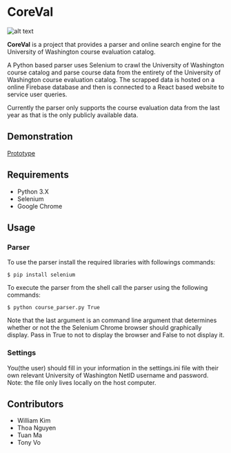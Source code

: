 # CoreVal
![alt text](https://github.com/UWHack/CoreVal/blob/master/images/logo.png "CoreVal logo")

**CoreVal** is a project that provides a parser and online search engine for the University of 
Washington course evaluation catalog.

A Python based parser uses Selenium to crawl the University of Washington course catalog and parse 
course data from the entirety of the University of Washington course evaluation catalog. The 
scrapped data is hosted on a online Firebase database and then is connected to a React based 
website to service user queries.

Currently the parser only supports the course evaluation data from the last year as that is the
only publicly available data.


## Demonstration
[Prototype](https://projects.invisionapp.com/share/PXERSPO2Q#/screens 
"Prototype")
## Requirements
* Python 3.X
* Selenium
* Google Chrome

## Usage
### Parser
To use the parser install the required libraries with followings commands:
```shell
$ pip install selenium
```
To execute the parser from the shell call the parser using the following commands:
```shell
$ python course_parser.py True
```
Note that the last argument is an command line argument that determines whether or not the the
Selenium Chrome browser should graphically display. Pass in True to not to display the browser
and False to not display it.

### Settings
You(the user) should fill in your information in the settings.ini file with their own relevant
University of Washington NetID username and password. Note: the file only lives locally on the 
host computer.

## Contributors
- William Kim
- Thoa Nguyen
- Tuan Ma
- Tony Vo
